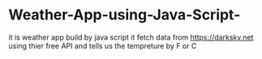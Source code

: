 # Weather-App-using-Java-Script-
it is weather app build by java script it fetch data from https://darksky.net using thier free API and tells us the tempreture by F or C
